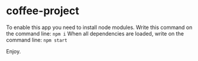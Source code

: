 # coffee-project

To enable this app you need to install node modules.
Write this command on the command line:
`npm i`
When all dependencies are loaded, write on the command line:
`npm start`

Enjoy.
